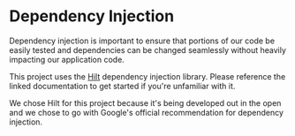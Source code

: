 # Dependency Injection

Dependency injection is important to ensure that portions of our code be easily tested and dependencies
can be changed seamlessly without heavily impacting our application code.

This project uses the [Hilt](https://developer.android.com/training/dependency-injection/hilt-android)
dependency injection library. Please reference the linked documentation to get started if you're unfamiliar with it.

We chose Hilt for this project because it's being developed out in the open and we chose to go with
Google's official recommendation for dependency injection.